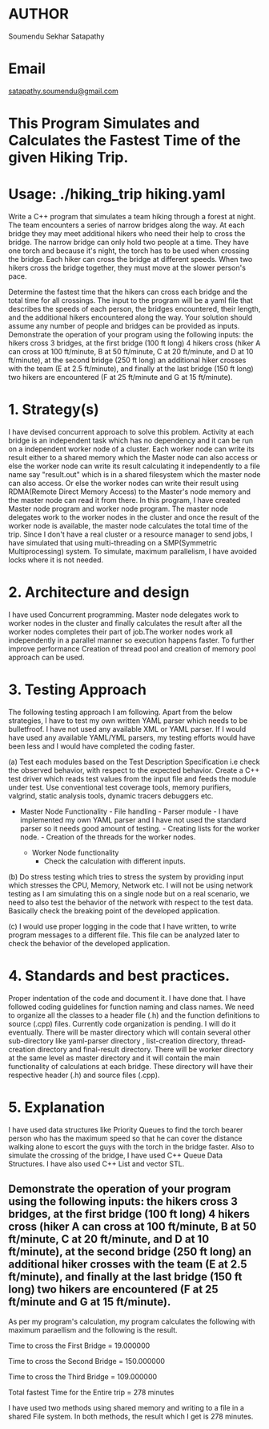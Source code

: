 # AUTHOR

Soumendu Sekhar Satapathy

# Email

satapathy.soumendu@gmail.com


# This Program Simulates and Calculates the Fastest Time of the given Hiking Trip.

# Usage: ./hiking_trip  hiking.yaml


Write a C++ program that simulates a team hiking through a forest at night. The team
encounters a series of narrow bridges along the way. At each bridge they may meet additional
hikers who need their help to cross the bridge.
The narrow bridge can only hold two people at a time. They have one torch and because it's
night, the torch has to be used when crossing the bridge. Each hiker can cross the bridge at
different speeds. When two hikers cross the bridge together, they must move at the slower
person's pace.

Determine the fastest time that the hikers can cross each bridge and the total time for all
crossings. The input to the program will be a yaml file that describes the speeds of each person,
the bridges encountered, their length, and the additional hikers encountered along the way.
Your solution should assume any number of people and bridges can be provided as inputs.
Demonstrate the operation of your program using the following inputs: the hikers cross 3
bridges, at the first bridge (100 ft long) 4 hikers cross (hiker A can cross at 100 ft/minute, B at 50
ft/minute, C at 20 ft/minute, and D at 10 ft/minute), at the second bridge (250 ft long) an
additional hiker crosses with the team (E at 2.5 ft/minute), and finally at the last bridge (150 ft
long) two hikers are encountered (F at 25 ft/minute and G at 15 ft/minute).


# 1. Strategy(s) 


I have devised concurrent approach to solve this problem. Activity at each bridge is an independent task which has no dependency and it can be run on a independent worker node of a cluster. Each worker node can write its result either to a shared memory which the Master node can also access or else the worker node can write its result calculating it independently to a file name say "result.out" which is in a shared filesystem which the master node can also access. Or else the worker nodes can write their result using RDMA(Remote Direct Memory Access) to the Master's node memory and the master node can read it from there. In this program, I have created Master node program and worker node program. The master node delegates work to the worker nodes in the cluster and once the result of the worker node is available, the master node calculates the total time of the trip. Since I don't have a real cluster or a resource manager to send jobs, I have simulated that using multi-threading on a SMP(Symmetric Multiprocessing) system. To simulate, maximum parallelism, I have avoided locks where it is not needed.



# 2. Architecture and design

I have used Concurrent programming. Master node delegates work to worker nodes in the cluster and finally calculates the result after all the worker nodes completes their part of job.The worker nodes work all independently in a parallel manner
so execution happens faster. To further improve performance Creation of thread pool and creation of memory pool approach can be used.


# 3. Testing Approach
The following testing approach I am following. Apart from the below strategies, I have to test my own written YAML parser which needs to be bulletfroof. I have not used any available XML or YAML parser. If I would have used any available YAML/YML parsers, my testing efforts would have been less and I would have completed the coding faster. 


(a) Test each modules based on the Test Description Specification i.e check the observed behavior, with respect to the expected behavior. Create a C++ test driver which reads test values from the input file and feeds the module under test. Use conventional test coverage tools, memory purifiers, valgrind, static analysis tools, dynamic tracers debuggers etc.
   
   - Master Node Functionality
          - File handling
          - Parser module - I have implemented my own YAML parser and I have not used the standard parser so it needs
          good amount of testing.
          - Creating lists for the worker node.
          - Creation of the threads for the worker nodes.
   
   
     - Worker Node functionality
          - Check the calculation with different inputs.
   
   
   (b) Do stress testing which tries to stress the system by providing input which stresses the CPU, Memory, Network etc.
   I will not be using network testing as I am simulating this on a single node but on a real scenario, we need to also
   test the behavior of the network with respect to the test data. Basically check the breaking point of the developed
   application.
   
   
   (c) I would use proper logging in the code that I have written, to write program messages to a different file. This file
   can be analyzed later to check the behavior of the developed application.
   


# 4. Standards and best practices.

Proper indentation of the code and document it. I have done that. I have followed coding guidelines for function naming and class names. We need to organize all the classes to a header file (.h) and the function definitions to source (.cpp) files. Currently code organization is pending. I will do it eventually. There will be master directory which will contain several other sub-directory like yaml-parser directory , list-creation directory, thread-creation directory and final-result directory. There will be worker directory at the same level as master directory and it will contain the main functionality of calculations at each bridge. These directory will have their respective header (.h) and source files (.cpp). 


# 5. Explanation

I have used data structures like Priority Queues to find the torch bearer person who has the maximum speed so that he 
can cover the distance walking alone to escort the guys with the torch in the bridge faster. Also to simulate the crossing of the bridge, I have used C++ Queue Data Structures. I have also used C++ List and vector STL.


## Demonstrate the operation of your program using the following inputs: the hikers cross 3 bridges, at the first bridge (100 ft long) 4 hikers cross (hiker A can cross at 100 ft/minute, B at 50 ft/minute, C at 20 ft/minute, and D at 10 ft/minute), at the second bridge (250 ft long) an additional hiker crosses with the team (E at 2.5 ft/minute), and finally at the last bridge (150 ft long) two hikers are encountered (F at 25 ft/minute and G at 15 ft/minute).

As per my program's calculation, my program calculates the following with maximum paraellism and the following is the result.

Time to cross the First Bridge = 19.000000 

Time to cross the Second Bridge = 150.000000 

Time to cross the Third Bridge = 109.000000 

Total fastest Time for the Entire trip =  278 minutes

I have used two methods using shared memory and writing to a file in a shared File system. In both methods, the result which I get is 278 minutes.
